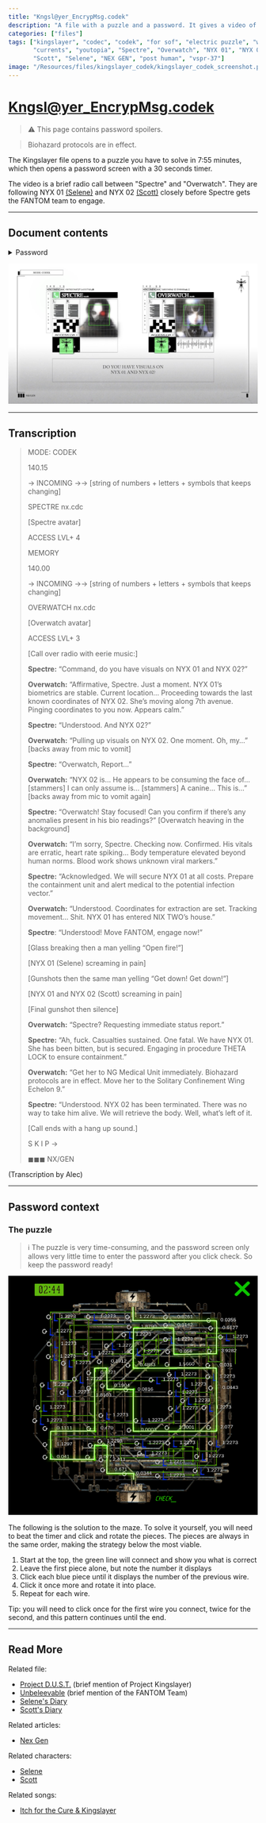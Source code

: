 ```yaml
---
title: "Kngsl@yer_EncrypMsg.codek"
description: "A file with a puzzle and a password. It gives a video of a radio call between Spectre and Overwatch."
categories: ["files"]
tags: ["kingslayer", "codec", "codek", "for sof", "electric puzzle", "wires", 
       "currents", "youtopia", "Spectre", "Overwatch", "NYX 01", "NYX 02", "FANTOM", 
       "Scott", "Selene", "NEX GEN", "post human", "vspr-37"]
image: "/Resources/files/kingslayer_codek/kingslayer_codek_screenshot.png"
---
```


# Kngsl@yer_EncrypMsg.codek

> ⚠ This page contains password spoilers.

> Biohazard protocols are in effect.

The Kingslayer file opens to a puzzle you have to solve in 7:55 minutes, which then opens a password screen with a 30 seconds timer. 

The video is a brief radio call between "Spectre" and "Overwatch". They are following NYX 01 [(Selene)](../characters/selene) and NYX 02 [(Scott)](../characters/syko) closely before Spectre gets the FANTOM team to engage.

***

## Document contents

<details class="password">
  <summary>Password</summary>

23.2907
</details>

![kingslayer codec screenshot](../../Resources/files/kingslayer_codek/kingslayer_codek_screenshot.png)

***

## Transcription

> MODE: CODEK
>
> 140.15
> 
> → INCOMING →→ [string of numbers + letters + symbols that keeps changing]
> 
> SPECTRE nx.cdc
> 
> [Spectre avatar]
> 
> ACCESS LVL+ 4
>
> MEMORY
>
> 140.00
> 
> → INCOMING →→ [string of numbers + letters + symbols that keeps changing]
> 
> OVERWATCH nx.cdc
> 
> [Overwatch avatar]
> 
> ACCESS LVL+ 3
>
> [Call over radio with eerie music:]
>
> **Spectre:** “Command, do you have visuals on NYX 01 and NYX 02?”
>
> **Overwatch:** “Affirmative, Spectre. Just a moment. NYX 01’s biometrics are stable. Current location… Proceeding towards the last known coordinates of NYX 02. She’s moving along 7th avenue. Pinging coordinates to you now. Appears calm.”
>
> **Spectre:** “Understood. And NYX 02?”
>
> **Overwatch:** “Pulling up visuals on NYX 02. One moment. Oh, my…” [backs away from mic to vomit]
>
> **Spectre:** “Overwatch, Report…”
>
> **Overwatch:** “NYX 02 is… He appears to be consuming the face of… [stammers] I can only assume is… [stammers] A canine… This is…” [backs away from mic to vomit again]
>
> **Spectre:** “Overwatch! Stay focused! Can you confirm if there’s any anomalies present in his bio readings?” [Overwatch heaving in the background]
>
> **Overwatch:** “I’m sorry, Spectre. Checking now. Confirmed. His vitals are erratic, heart rate spiking… Body temperature elevated beyond human norms. Blood work shows unknown viral markers.”
>
> **Spectre:** “Acknowledged. We will secure NYX 01 at all costs. Prepare the containment unit and alert medical to the potential infection vector.”
>
> **Overwatch:** “Understood. Coordinates for extraction are set. Tracking movement… Shit. NYX 01 has entered NIX TWO’s house.”
>
> **Spectre**: “Understood! Move FANTOM, engage now!”
>
> [Glass breaking then a man yelling “Open fire!”]
> 
> [NYX 01 (Selene) screaming in pain]
>
> [Gunshots then the same man yelling “Get down! Get down!”] 
> 
> [NYX 01 and NYX 02 (Scott) screaming in pain]
> 
> [Final gunshot then silence]
>
> **Overwatch:** “Spectre? Requesting immediate status report.”
>
> **Spectre:** “Ah, fuck. Casualties sustained. One fatal. We have NYX 01. She has been bitten, but is secured. Engaging in procedure THETA LOCK to ensure containment.”
>
> **Overwatch:** “Get her to NG Medical Unit immediately. Biohazard protocols are in effect. Move her to the Solitary Confinement Wing Echelon 9.”
>
> **Spectre:** “Understood. NYX 02 has been terminated. There was no way to take him alive. We will retrieve the body. Well, what’s left of it. 
>
> [Call ends with a hang up sound.]
>
> S K I P →
> 
> ◼︎◼︎◼︎ NX/GEN

(Transcription by Alec)

***

## Password context

### The puzzle

> ℹ︎  The puzzle is very time-consuming, and the password screen only allows very little time to enter the password after you click check. So keep the password ready!

![Solution to the wire puzzle](../../Resources/files/kingslayer_codek/kingslayer_codek_puzzle.png)

The following is the solution to the maze. To solve it yourself, you will need to beat the 
timer and click and rotate the pieces.
The pieces are always in the same order, making the strategy below the most viable.

1. Start at the top, the green line will connect and show you what is correct
2. Leave the first piece alone, but note the number it displays
3. Click each blue piece until it displays the number of the previous wire. 
4. Click it once more and rotate it into place.
5. Repeat for each wire.

Tip: you will need to click once for the first wire you connect, twice for the second, and this pattern 
continues until the end.

***

## Read More

Related file:

- [Project D.U.S.T.](project_dust) (brief mention of Project Kingslayer)
- [Unbeleevable](unbeleevable) (brief mention of the FANTOM Team)
- [Selene's Diary](selene_personal_journal)
- [Scott's Diary](scott_personal_journal)

Related articles:

- [Nex Gen](../lore/nex-gen-corporation)

Related characters:

- [Selene](../characters/selene)
- [Scott](../characters/syko)

Related songs:
  
- [Itch for the Cure & Kingslayer](../music/song-kingslayer-itch)
